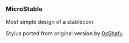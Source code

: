 ### MicroStable

Most simple design of a stablecoin.

Stylus ported from original version by [0xShafu](https://github.com/shafu0x/MicroStable)
